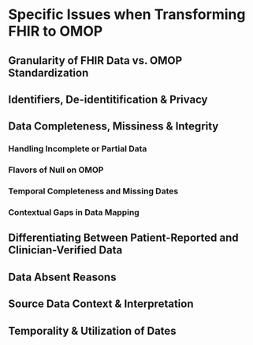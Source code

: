 # Specific Issues when Transforming FHIR to OMOP
## Granularity of FHIR Data vs. OMOP Standardization
## Identifiers, De-identitification & Privacy
## Data Completeness, Missiness &  Integrity
### Handling Incomplete or Partial Data
### Flavors of Null on OMOP
### Temporal Completeness and Missing Dates
### Contextual Gaps in Data Mapping
## Differentiating Between Patient-Reported and Clinician-Verified Data
## Data Absent Reasons
## Source Data Context & Interpretation
## Temporality & Utilization of Dates 
